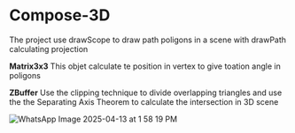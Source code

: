 # Compose-3D
The project use drawScope to draw path poligons in a scene with drawPath calculating projection

**Matrix3x3**
This objet calculate te position in vertex to give toation angle in poligons

**ZBuffer**
Use the clipping technique to divide overlapping triangles and use the the Separating Axis Theorem to calculate the intersection in 3D scene

![WhatsApp Image 2025-04-13 at 1 58 19 PM](https://github.com/user-attachments/assets/5e0901ea-aebe-4fa0-85bd-ca956467626f)
